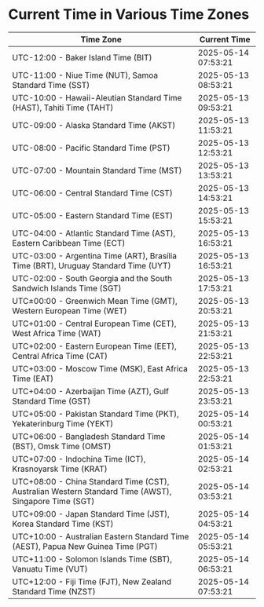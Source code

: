 # Current Time in Various Time Zones

| Time Zone | Current Time |
|-----------|--------------|
| UTC-12:00 - Baker Island Time (BIT) | 2025-05-14 07:53:21 |
| UTC-11:00 - Niue Time (NUT), Samoa Standard Time (SST) | 2025-05-13 08:53:21 |
| UTC-10:00 - Hawaii-Aleutian Standard Time (HAST), Tahiti Time (TAHT) | 2025-05-13 09:53:21 |
| UTC-09:00 - Alaska Standard Time (AKST) | 2025-05-13 11:53:21 |
| UTC-08:00 - Pacific Standard Time (PST) | 2025-05-13 12:53:21 |
| UTC-07:00 - Mountain Standard Time (MST) | 2025-05-13 13:53:21 |
| UTC-06:00 - Central Standard Time (CST) | 2025-05-13 14:53:21 |
| UTC-05:00 - Eastern Standard Time (EST) | 2025-05-13 15:53:21 |
| UTC-04:00 - Atlantic Standard Time (AST), Eastern Caribbean Time (ECT) | 2025-05-13 16:53:21 |
| UTC-03:00 - Argentina Time (ART), Brasília Time (BRT), Uruguay Standard Time (UYT) | 2025-05-13 16:53:21 |
| UTC-02:00 - South Georgia and the South Sandwich Islands Time (SGT) | 2025-05-13 17:53:21 |
| UTC±00:00 - Greenwich Mean Time (GMT), Western European Time (WET) | 2025-05-13 20:53:21 |
| UTC+01:00 - Central European Time (CET), West Africa Time (WAT) | 2025-05-13 21:53:21 |
| UTC+02:00 - Eastern European Time (EET), Central Africa Time (CAT) | 2025-05-13 22:53:21 |
| UTC+03:00 - Moscow Time (MSK), East Africa Time (EAT) | 2025-05-13 22:53:21 |
| UTC+04:00 - Azerbaijan Time (AZT), Gulf Standard Time (GST) | 2025-05-13 23:53:21 |
| UTC+05:00 - Pakistan Standard Time (PKT), Yekaterinburg Time (YEKT) | 2025-05-14 00:53:21 |
| UTC+06:00 - Bangladesh Standard Time (BST), Omsk Time (OMST) | 2025-05-14 01:53:21 |
| UTC+07:00 - Indochina Time (ICT), Krasnoyarsk Time (KRAT) | 2025-05-14 02:53:21 |
| UTC+08:00 - China Standard Time (CST), Australian Western Standard Time (AWST), Singapore Time (SGT) | 2025-05-14 03:53:21 |
| UTC+09:00 - Japan Standard Time (JST), Korea Standard Time (KST) | 2025-05-14 04:53:21 |
| UTC+10:00 - Australian Eastern Standard Time (AEST), Papua New Guinea Time (PGT) | 2025-05-14 05:53:21 |
| UTC+11:00 - Solomon Islands Time (SBT), Vanuatu Time (VUT) | 2025-05-14 06:53:21 |
| UTC+12:00 - Fiji Time (FJT), New Zealand Standard Time (NZST) | 2025-05-14 07:53:21 |
